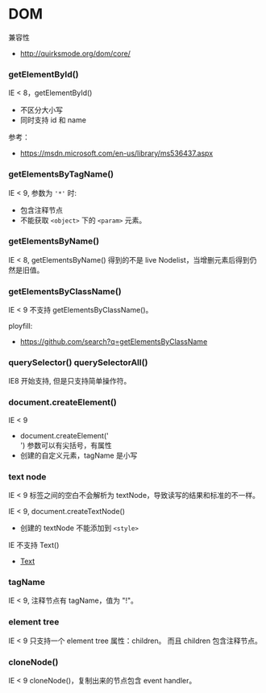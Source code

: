 # DOM

兼容性

- http://quirksmode.org/dom/core/

### getElementById()

IE < 8，getElementById()

- 不区分大小写
- 同时支持 id 和 name

参考：

- https://msdn.microsoft.com/en-us/library/ms536437.aspx

### getElementsByTagName()

IE < 9, 参数为 `'*'` 时:

- 包含注释节点
- 不能获取 `<object>` 下的 `<param>` 元素。

### getElementsByName()

IE < 8, getElementsByName() 得到的不是 live Nodelist，当增删元素后得到仍然是旧值。

### getElementsByClassName()

IE < 9 不支持 getElementsByClassName()。

ployfill:

- https://github.com/search?q=getElementsByClassName

### querySelector() querySelectorAll()

IE8 开始支持, 但是只支持简单操作符。

### document.createElement()

IE < 9

- document.createElement('<div id="box">') 参数可以有尖括号，有属性
- 创建的自定义元素，tagName 是小写

### text node

IE < 9 标签之间的空白不会解析为 textNode，导致读写的结果和标准的不一样。

IE < 9, document.createTextNode()

- 创建的 textNode 不能添加到 `<style>`

IE 不支持 Text()

- [Text](https://developer.mozilla.org/en-US/docs/Web/API/Text)

### tagName

IE < 9, 注释节点有 tagName，值为 "!"。

### element tree

IE < 9 只支持一个 element tree 属性：children。
而且 children 包含注释节点。

### cloneNode()

IE < 9 cloneNode()，复制出来的节点包含 event handler。
